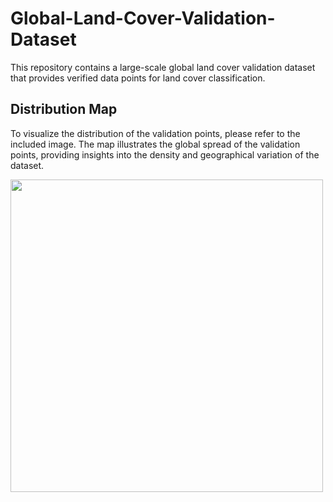 # Global-Land-Cover-Validation-Dataset

This repository contains a large-scale global land cover validation dataset that provides verified data points for land cover classification. 


## Distribution Map

To visualize the distribution of the validation points, please refer to the included image. The map illustrates the global spread of the validation points, providing insights into the density and geographical variation of the dataset.

<img src="figs/problem.png" width="500" div align=center/>

